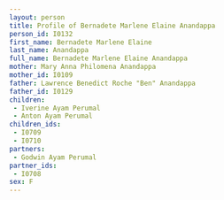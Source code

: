 ```yaml
---
layout: person
title: Profile of Bernadete Marlene Elaine Anandappa
person_id: I0132
first_name: Bernadete Marlene Elaine
last_name: Anandappa
full_name: Bernadete Marlene Elaine Anandappa
mother: Mary Anna Philomena Anandappa
mother_id: I0109
father: Lawrence Benedict Roche "Ben" Anandappa
father_id: I0129
children:
 - Iverine Ayam Perumal
 - Anton Ayam Perumal
children_ids:
 - I0709
 - I0710
partners:
 - Godwin Ayam Perumal
partner_ids:
 - I0708
sex: F
---
```


